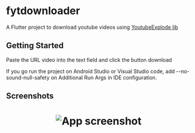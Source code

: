 # fytdownloader

A Flutter project to download youtube videos using [YoutubeExplode lib](https://pub.dev/packages/youtube_explode_dart)

## Getting Started
Paste the URL video into the text field and click the button download


If you go run the project on Android Studio or Visual Studio code, add --no-sound-null-safety on Additional Run Args in IDE configuration.

## Screenshots

<h1 align="center"><img src="https://raw.githubusercontent.com/igortauh/fytdownloader/master/screenshots/screenshot1.png" alt="App screenshot"></h1>